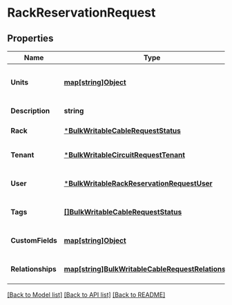 # RackReservationRequest

## Properties
Name | Type | Description | Notes
------------ | ------------- | ------------- | -------------
**Units** | [**map[string]Object**](.md) | List of rack unit numbers to reserve | [default to null]
**Description** | **string** |  | [default to null]
**Rack** | [***BulkWritableCableRequestStatus**](BulkWritableCableRequest_status.md) |  | [default to null]
**Tenant** | [***BulkWritableCircuitRequestTenant**](BulkWritableCircuitRequest_tenant.md) |  | [optional] [default to null]
**User** | [***BulkWritableRackReservationRequestUser**](BulkWritableRackReservationRequest_user.md) |  | [optional] [default to null]
**Tags** | [**[]BulkWritableCableRequestStatus**](BulkWritableCableRequest_status.md) |  | [optional] [default to null]
**CustomFields** | [**map[string]Object**](.md) |  | [optional] [default to null]
**Relationships** | [**map[string]BulkWritableCableRequestRelationships**](BulkWritableCableRequest_relationships.md) |  | [optional] [default to null]

[[Back to Model list]](../README.md#documentation-for-models) [[Back to API list]](../README.md#documentation-for-api-endpoints) [[Back to README]](../README.md)

